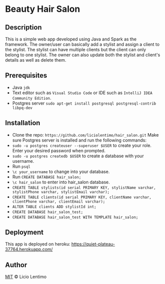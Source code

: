 # Beauty Hair Salon

## Description

This is a simple web app developed using Java and Spark as the framework. The owner/user can basically add a stylist and assign a client to the stylist. The stylist can have multiple clients but the client can only belong to one stylist. The owner can also update both the stylist and client's details as well as delete them.

## Prerequisites

* Java `jdk`
* Text editor such as `Visual Studio Code` or IDE such as `IntelliJ IDEA Community Edition`.
* Postgres server `sudo apt-get install postgresql postgresql-contrib libpq-dev`

## Installation

* Clone the repo: `https://github.com/liciolentimo/hair_salon.git`
Make sure Postgres server is installed and run the following commands:
* `sudo -u postgres createuser --superuser $USER` to create your role. Enter your desired password when prompted.
* `sudo -u postgres createdb $USER` to create a database with your username.
* Run `psql`
* `\c your_username` to change into your database.
* Run `CREATE DATABASE hair_salon;`
* `\c hair_salon` to enter into hair_salon database.
* `CREATE TABLE stylists(id serial PRIMARY KEY, stylistName varchar, stylistPhone varchar, stylistEmail varchar);`
* `CREATE TABLE clients(id serial PRIMARY KEY, clientName varchar, clientPhone varchar, clientEmail varchar);`
* `ALTER TABLE clients ADD stylistId int;` 
* `CREATE DATABASE hair_salon_test;`
* `CREATE DATABASE hair_salon_test WITH TEMPLATE hair_salon;`

## Deployment
This app is deployed on heroku: https://quiet-plateau-37764.herokuapp.com/

## Author 

[MIT](LICENSE) © Licio Lentimo